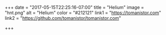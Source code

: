 +++
date = "2017-05-15T22:25:16-07:00"
title = "Helium"
image = "hnt.png"
alt = "Helium"
color = "#212121"
link1 = "https://tomanistor.com"
link2 = "https://github.com/tomanistor/tomanistor.com"

+++
